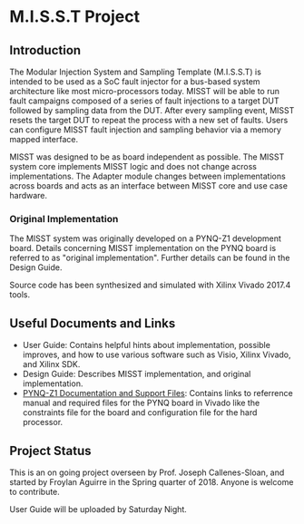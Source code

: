 # M.I.S.S.T Project

## Introduction
The Modular Injection System and Sampling Template (M.I.S.S.T) is intended to be used as a SoC fault injector for a bus-based system architecture like most micro-processors today. MISST will be able to run fault campaigns composed of a series of fault injections to a target DUT followed by sampling data from the DUT. After every sampling event, MISST resets the target DUT to repeat the process with a new set of faults. Users can configure MISST fault injection and sampling behavior via a memory mapped interface.

MISST was designed to be as board independent as possible. The MISST system core implements MISST logic and does not change across implementations. The Adapter module changes between implementations across boards and acts as an interface between MISST core and use case hardware.

### Original Implementation

The MISST system was originally developed on a PYNQ-Z1 development board. Details concerning MISST implementation on the PYNQ board is referred to as "original implementation". Further details can be found in the Design Guide.

Source code has been synthesized and simulated with Xilinx Vivado 2017.4 tools. 

## Useful Documents and Links
* User Guide: Contains helpful hints about implementation, possible improves, and how to use various software such as Visio, Xilinx Vivado, and Xilinx SDK.
* Design Guide: Describes MISST implementation, and original implementation.
* [PYNQ-Z1 Documentation and Support Files](https://reference.digilentinc.com/reference/programmable-logic/pynq-z1/start): Contains links to referrence manual and required files for the PYNQ board in Vivado like the constraints file for the board and configuration file for the hard processor.

## Project Status
This is an on going project overseen by Prof. Joseph Callenes-Sloan, and started by Froylan Aguirre in the Spring quarter of 2018. Anyone is welcome to contribute.

User Guide will be uploaded by Saturday Night.
